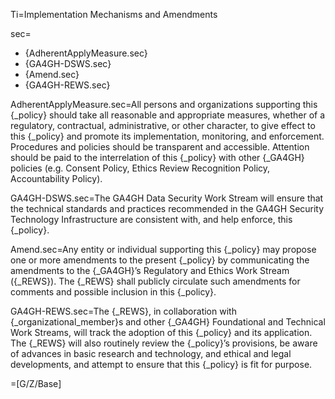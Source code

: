 Ti=Implementation Mechanisms and Amendments

sec=<ul><li>{AdherentApplyMeasure.sec}</li><li>{GA4GH-DSWS.sec}</li><li>{Amend.sec}</li><li>{GA4GH-REWS.sec}</li></ul>

AdherentApplyMeasure.sec=All persons and organizations supporting this {_policy} should take all reasonable and appropriate measures, whether of a regulatory, contractual, administrative, or other character, to give effect to this {_policy} and promote its implementation, monitoring, and enforcement. Procedures and policies should be transparent and accessible. Attention should be paid to the interrelation of this {_policy} with other {_GA4GH} policies (e.g. Consent Policy, Ethics Review Recognition Policy, Accountability Policy).

GA4GH-DSWS.sec=The GA4GH Data Security Work Stream will ensure that the technical standards and practices recommended in the GA4GH Security Technology Infrastructure are consistent with, and help enforce, this {_policy}.

Amend.sec=Any entity or individual supporting this {_policy} may propose one or more amendments to the present {_policy} by communicating the amendments to the {_GA4GH}’s Regulatory and Ethics Work Stream ({_REWS}). The {_REWS} shall publicly circulate such amendments for comments and possible inclusion in this {_policy}.

GA4GH-REWS.sec=The {_REWS}, in collaboration with {_organizational_member}s and other {_GA4GH} Foundational and Technical Work Streams, will track the adoption of this {_policy} and its application. The {_REWS} will also routinely review the {_policy}’s provisions, be aware of advances in basic research and technology, and ethical and legal developments, and attempt to ensure that this {_policy} is fit for purpose.

=[G/Z/Base]

